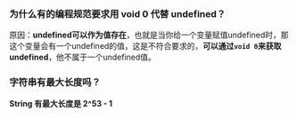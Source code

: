 ### 为什么有的编程规范要求用 void 0 代替 undefined？

 

原因：**undefined可以作为值存在**，也就是当你给一个变量赋值undefined时，那这个变量会有一个undefined的值，这是不符合要求的，**可以通过`void 0`来获取undefined**，他不属于一个undefined值。





### 字符串有最大长度吗？

**String 有最大长度是 2^53 - 1**

